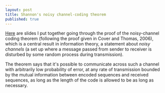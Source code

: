 ```yaml
---
layout: post
title: Shannon's noisy channel-coding theorem
published: true 
---
```

[Here](/assets/2020.12.16-noisy_channel_coding-handout.pdf) are slides I put together going through the proof of the noisy-channel coding theorem (following the proof given in Cover and Thomas, 2006), which is a central result in information theory, a statement about _noisy channels_ (a set up where a message passed from sender to receiver is disturbed by some random process during transmission).

The theorem says that it's possible to communicate across such a channel with arbitrarily low probability of error, at any rate of transmission bounded by the mutual information between encoded sequences and received sequences, as long as the length of the code is allowed to be as long as necessary.  
